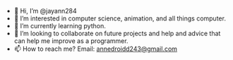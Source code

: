 - 👋 Hi, I’m @jayann284
- 👀 I’m interested in computer science, animation, and all things computer.
- 🌱 I’m currently learning python.
- 💞️ I’m looking to collaborate on future projects and help and advice that can help me improve as a programmer.
- 📫 How to reach me? Email: annedroidd243@gmail.com
<!---
jayann284/jayann284 is a ✨ special ✨ repository because its `README.md` (this file) appears on your GitHub profile.
You can click the Preview link to take a look at your changes.
--->
